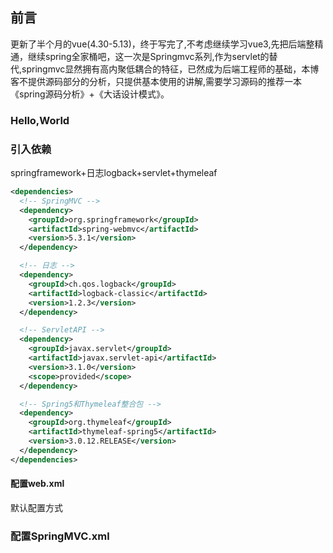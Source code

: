 ## 前言

更新了半个月的vue(4.30-5.13)，终于写完了,不考虑继续学习vue3,先把后端整精通，继续spring全家桶吧，这一次是Springmvc系列,作为servlet的替代,springmvc显然拥有高内聚低耦合的特征，已然成为后端工程师的基础，本博客不提供源码部分的分析，只提供基本使用的讲解,需要学习源码的推荐一本《spring源码分析》+《大话设计模式》。

### Hello,World

### 引入依赖 

springframework+日志logback+servlet+thymeleaf

```xml
<dependencies>
  <!-- SpringMVC -->
  <dependency>
    <groupId>org.springframework</groupId>
    <artifactId>spring-webmvc</artifactId>
    <version>5.3.1</version>
  </dependency>

  <!-- 日志 -->
  <dependency>
    <groupId>ch.qos.logback</groupId>
    <artifactId>logback-classic</artifactId>
    <version>1.2.3</version>
  </dependency>

  <!-- ServletAPI -->
  <dependency>
    <groupId>javax.servlet</groupId>
    <artifactId>javax.servlet-api</artifactId>
    <version>3.1.0</version>
    <scope>provided</scope>
  </dependency>

  <!-- Spring5和Thymeleaf整合包 -->
  <dependency>
    <groupId>org.thymeleaf</groupId>
    <artifactId>thymeleaf-spring5</artifactId>
    <version>3.0.12.RELEASE</version>
  </dependency>
</dependencies>
```

#### 配置web.xml

默认配置方式

### 配置SpringMVC.xml
